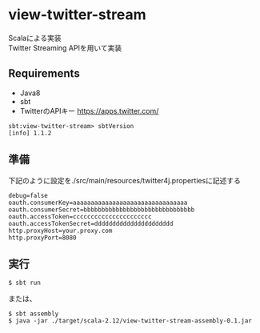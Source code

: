 # view-twitter-stream

Scalaによる実装  
Twitter Streaming APIを用いて実装

## Requirements

- Java8
- sbt
- TwitterのAPIキー https://apps.twitter.com/

```
sbt:view-twitter-stream> sbtVersion
[info] 1.1.2
```

## 準備

下記のように設定を./src/main/resources/twitter4j.propertiesに記述する  

```twitter4j.properties
debug=false
oauth.consumerKey=aaaaaaaaaaaaaaaaaaaaaaaaaaaaaaaa
oauth.consumerSecret=bbbbbbbbbbbbbbbbbbbbbbbbbbbbbbb
oauth.accessToken=cccccccccccccccccccccc
oauth.accessTokenSecret=dddddddddddddddddddddd
http.proxyHost=your.proxy.com
http.proxyPort=8080
```

## 実行

```
$ sbt run
```

または、

```
$ sbt assembly
$ java -jar ./target/scala-2.12/view-twitter-stream-assembly-0.1.jar
```
